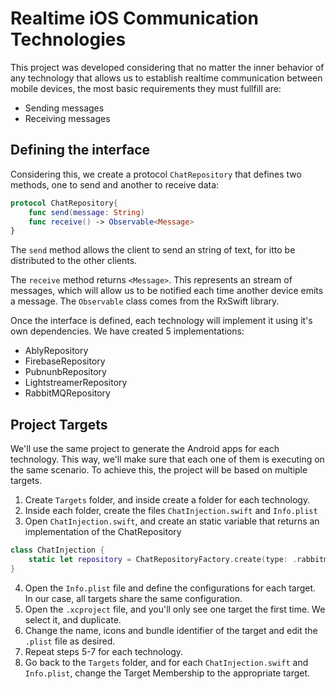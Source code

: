 # Realtime iOS Communication Technologies

This project was developed considering that no matter the inner behavior of any technology that allows us to establish realtime communication between mobile devices, the most basic requirements they must fullfill are:   

- Sending messages
- Receiving messages

## Defining the interface

Considering this, we create a protocol `ChatRepository` that defines two methods, one to send and another to receive data:

```swift
protocol ChatRepository{
    func send(message: String)
    func receive() -> Observable<Message>
}
```

The `send` method allows the client to send an string of text, for itto be distributed to the other clients.

The `receive` method returns `<Message>`. This represents an stream of messages, which will allow us to be notified each time another device emits a message. The `Observable` class comes from the RxSwift library.

Once the interface is defined, each technology will implement it using it's own dependencies. We have created 5 implementations:

- AblyRepository
- FirebaseRepository
- PubnunbRepository
- LightstreamerRepository
- RabbitMQRepository

## Project Targets

We'll use the same project to generate the Android apps for each technology. This way, we'll make sure that each one of them is executing on the same scenario. To achieve this, the project will be based on multiple targets.

1. Create `Targets` folder, and inside create a folder for each technology.
2. Inside each folder, create the files `ChatInjection.swift` and `Info.plist`
3. Open `ChatInjection.swift`, and create an static variable that returns an implementation of the ChatRepository

```swift
class ChatInjection {
    static let repository = ChatRepositoryFactory.create(type: .rabbitmq)
}
```


4. Open the `Info.plist` file and define the configurations for each target. In our case, all targets share the same configuration.
5. Open the `.xcproject` file, and you'll only see one target the first time. We select it, and duplicate.
6. Change the name, icons and bundle identifier of the target and edit the `.plist` file as desired.
7. Repeat steps 5-7 for each technology.
8. Go back to the `Targets` folder, and for each `ChatInjection.swift` and `Info.plist`, change the Target Membership to the appropriate target.



